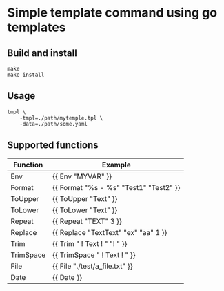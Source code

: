 # Simple template command using go templates

## Build and install
    make
    make install
    
## Usage
```
tmpl \
    -tmpl=./path/mytemple.tpl \
    -data=./path/some.yaml
```
## Supported functions
| Function    | Example                                    |
|-------------|--------------------------------------------|
| Env         | {{ Env "MYVAR" }}                          | 
| Format      | {{ Format "%s - %s" "Test1" "Test2" }}     |
| ToUpper     | {{ ToUpper "Text" }}                       |
| ToLower     | {{ ToLower "Text" }}                       |
| Repeat      | {{ Repeat "TEXT" 3 }}                      | 
| Replace     | {{ Replace "TextText" "ex" "aa" 1 }}       |
| Trim        | {{ Trim " ! Text ! " "! " }}               |
| TrimSpace   | {{ TrimSpace " ! Text ! " }}               |
| File        | {{ File "./test/a_file.txt" }}             |
| Date        | {{ Date }}                                 |
